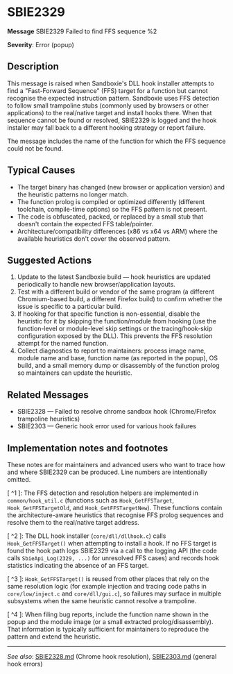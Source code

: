 # SBIE2329

**Message** SBIE2329 Failed to find FFS sequence %2

**Severity**: Error (popup)

## Description

This message is raised when Sandboxie's DLL hook installer attempts to find a "Fast-Forward Sequence" (FFS) target for a function but cannot recognise the expected instruction pattern. Sandboxie uses FFS detection to follow small trampoline stubs (commonly used by browsers or other applications) to the real/native target and install hooks there. When that sequence cannot be found or resolved, SBIE2329 is logged and the hook installer may fall back to a different hooking strategy or report failure.

The message includes the name of the function for which the FFS sequence could not be found.

## Typical Causes

- The target binary has changed (new browser or application version) and the heuristic patterns no longer match.
- The function prolog is compiled or optimized differently (different toolchain, compile-time options) so the FFS pattern is not present.
- The code is obfuscated, packed, or replaced by a small stub that doesn't contain the expected FFS table/pointer.
- Architecture/compatibility differences (x86 vs x64 vs ARM) where the available heuristics don't cover the observed pattern.

## Suggested Actions

1. Update to the latest Sandboxie build — hook heuristics are updated periodically to handle new browser/application layouts.
2. Test with a different build or vendor of the same program (a different Chromium-based build, a different Firefox build) to confirm whether the issue is specific to a particular build.
3. If hooking for that specific function is non-essential, disable the heuristic for it by skipping the function/module from hooking (use the function-level or module-level skip settings or the tracing/hook-skip configuration exposed by the DLL). This prevents the FFS resolution attempt for the named function.
4. Collect diagnostics to report to maintainers: process image name, module name and base, function name (as reported in the popup), OS build, and a small memory dump or disassembly of the function prolog so maintainers can update the heuristic.

## Related Messages

- SBIE2328 — Failed to resolve chrome sandbox hook (Chrome/Firefox trampoline heuristics)
- SBIE2303 — Generic hook error used for various hook failures

## Implementation notes and footnotes

These notes are for maintainers and advanced users who want to trace how and where SBIE2329 can be produced. Line numbers are intentionally omitted.

[ ^1 ]: The FFS detection and resolution helpers are implemented in `common/hook_util.c` (functions such as `Hook_GetFFSTarget`, `Hook_GetFFSTargetOld`, and `Hook_GetFFSTargetNew`). These functions contain the architecture-aware heuristics that recognise FFS prolog sequences and resolve them to the real/native target address.

[ ^2 ]: The DLL hook installer (`core/dll/dllhook.c`) calls `Hook_GetFFSTarget()` when attempting to install a hook. If no FFS target is found the hook path logs SBIE2329 via a call to the logging API (the code calls `SbieApi_Log(2329, ...)` for unresolved FFS cases) and records hook statistics indicating the absence of an FFS target.

[ ^3 ]: `Hook_GetFFSTarget()` is reused from other places that rely on the same resolution logic (for example injection and tracing code paths in `core/low/inject.c` and `core/dll/gui.c`), so failures may surface in multiple subsystems when the same heuristic cannot resolve a trampoline.

[ ^4 ]: When filing bug reports, include the function name shown in the popup and the module image (or a small extracted prolog/disassembly). That information is typically sufficient for maintainers to reproduce the pattern and extend the heuristic.

---

_See also_: [SBIE2328.md](SBIE2328.md) (Chrome hook resolution), [SBIE2303.md](SBIE2303.md) (general hook errors)

